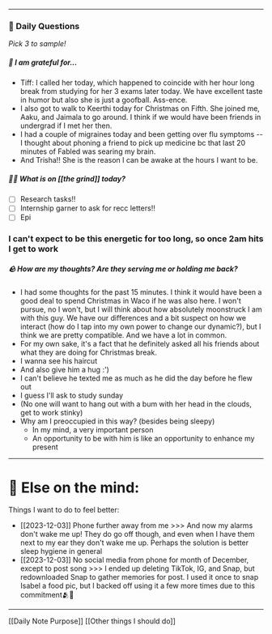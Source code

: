 
---
###  📅 Daily Questions 
*Pick 3 to sample!*

##### 💌 I am grateful for...
- Tiff: I called her today, which happened to coincide with her hour long break from studying for her 3 exams later today. We have excellent taste in humor but also she is just a goofball. Ass-ence.
- I also got to walk to Keerthi today for Christmas on Fifth. She joined me, Aaku, and Jaimala to go around. I think if we would have been friends in undergrad if I met her then. 
- I had a couple of migraines today and been getting over flu symptoms -- I thought about phoning a friend to pick up medicine bc that last 20 minutes of Fabled was searing my brain.
- And Trisha!! She is the reason I can be awake at the hours I want to be.
##### 🤾‍♀️ What is on [[the grind]] today?
 - [ ]  Research tasks!!
 - [ ] Internship garner to ask for recc letters!!
 - [ ] Epi
### I can't expect to be this energetic for too long, so once 2am hits I get to work

##### 🪨 How are my thoughts? Are they serving me or holding me back?
- I had some thoughts for the past 15 minutes. I think it would have been a good deal to spend Christmas in Waco if he was also here. I won't pursue, no I won't, but I will think about how absolutely moonstruck I am with this guy. We have our differences and a bit suspect on how we interact (how do I tap into my own power to change our dynamic?), but I think we are pretty compatible. And we have a lot in common.
- For my own sake, it's a fact that he definitely asked all his friends about what they are doing for Christmas break.
- I wanna see his haircut
- And also give him a hug :')
- I can't believe he texted me as much as he did the day before he flew out
- I guess I'll ask to study sunday
- (No one will want to hang out with a bum with her head in the clouds, get to work stinky)
- Why am I preoccupied in this way? (besides being sleepy)
	- In my mind, a very important person
	- An opportunity to be with him is like an opportunity to enhance my present
---
# 📝 Else on the mind:
Things I want to do to feel better:
- [[2023-12-03]] Phone further away from me >>> And now my alarms don't wake me up! They do go off though, and even when I have them next to my ear they don't wake me up. Perhaps the solution is better sleep hygiene in general
- [[2023-12-03]] No social media from phone for month of December, except to post song >>> I ended up deleting TikTok, IG, and Snap, but redownloaded Snap to gather memories for post. I used it once to snap Isabel a food pic, but I backed off using it a few more times due to this commitment🫂🤗 
---

[[Daily Note Purpose]]
[[Other things I should do]]